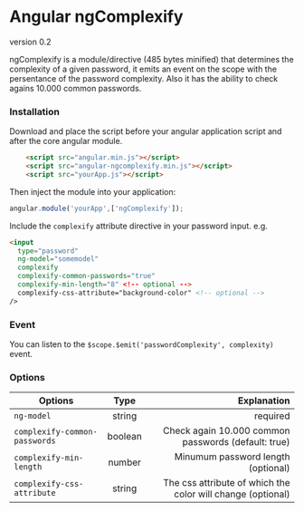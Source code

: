 # Angular ngComplexify

version 0.2

ngComplexify is a module/directive (485 bytes minified) that determines the complexity of a
given password, it emits an event on the scope with the persentance of the password complexity.
Also it has the ability to check agains 10.000 common passwords.

### Installation
Download and place the script before your angular application script and after the core angular module.
```html
    <script src="angular.min.js"></script>
    <script src="angular-ngcomplexify.min.js"></script>
    <script src="yourApp.js"></script>
```
Then inject the module into your application:

```js
angular.module('yourApp',['ngComplexify']);
```

Include the `complexify` attribute directive in your password input.
e.g.
```html
<input
  type="password"
  ng-model="somemodel"
  complexify
  complexify-common-passwords="true"
  complexify-min-length="8" <!-- optional -->
  complexify-css-attribute="background-color" <!-- optional -->
/>
```

### Event

You can listen to the `$scope.$emit('passwordComplexity', complexity)` event.

### Options

| Options       | Type          | Explanation  |
| ------------- |:-------------:| -----:|
| `ng-model` | string | required |
| `complexify-common-passwords` | boolean | Check again 10.000 common passwords (default: true) |
| `complexify-min-length`| number | Minumum password length (optional) |
| `complexify-css-attribute`| string | The css attribute of which the color will change (optional) |
